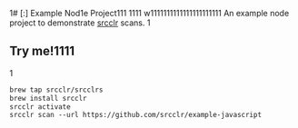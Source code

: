 1# [:] Example Nod1e Project111
1111
w1111111111111111111111
An example node project to demonstrate [srcclr](https://www.srcclr.com) scans.
1
## Try me!1111
1
```1
brew tap srcclr/srcclrs
brew install srcclr
srcclr activate
srcclr scan --url https://github.com/srcclr/example-javascript
```
